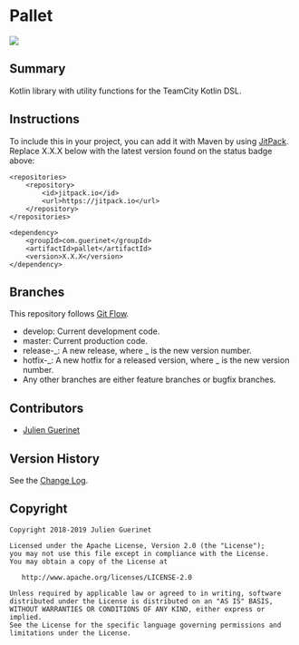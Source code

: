 # Pallet
[![](https://jitpack.io/v/com.guerinet/pallet.svg)](https://jitpack.io/#com.guerinet/pallet)


## Summary

Kotlin library with utility functions for the TeamCity Kotlin DSL.

## Instructions

To include this in your project, you can add it with Maven by using [JitPack](https://jitpack.io). Replace X.X.X below with the latest version found on the status badge above:

    <repositories>
        <repository>
            <id>jitpack.io</id>
            <url>https://jitpack.io</url>
        </repository>
    </repositories>

    <dependency>
        <groupId>com.guerinet</groupId>
        <artifactId>pallet</artifactId>
        <version>X.X.X</version>
    </dependency>

## Branches

This repository follows [Git Flow](https://nvie.com/posts/a-successful-git-branching-model/).

-   develop: Current development code.
-   master: Current production code.
-   release-_: A new release, where _ is the new version number.
-   hotfix-_: A new hotfix for a released version, where _ is the new version number.
-   Any other branches are either feature branches or bugfix branches.

## Contributors

-   [Julien Guerinet](https://github.com/jguerinet)

## Version History

See the [Change Log](CHANGELOG.md).

## Copyright

    Copyright 2018-2019 Julien Guerinet

    Licensed under the Apache License, Version 2.0 (the "License");
    you may not use this file except in compliance with the License.
    You may obtain a copy of the License at

       http://www.apache.org/licenses/LICENSE-2.0

    Unless required by applicable law or agreed to in writing, software
    distributed under the License is distributed on an "AS IS" BASIS,
    WITHOUT WARRANTIES OR CONDITIONS OF ANY KIND, either express or implied.
    See the License for the specific language governing permissions and
    limitations under the License.
